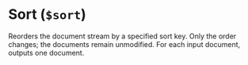 # Sort (`$sort`)

Reorders the document stream by a specified sort key. Only the order changes; the documents remain unmodified. For each input document, outputs one document.
